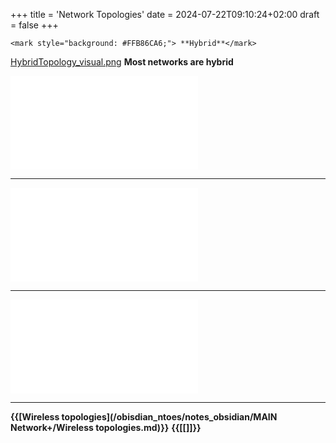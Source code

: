 +++
title = 'Network Topologies'
date = 2024-07-22T09:10:24+02:00
draft = false
+++

    <mark style="background: #FFB86CA6;"> **Hybrid**</mark>
[HybridTopology_visual.png](/HybridTopology_visual.png)
**Most networks are hybrid**

$$ $$
 ![Ring](/Network/Ref_OSI/Ring.md)

--- 
![Bus](/Network/Ref_OSI/Bus.md)

--- 
![Mesh](/Network/Ref_OSI/Mesh.md)

---
**{{[Wireless topologies](/obisdian_ntoes/notes_obsidian/MAIN Network+/Wireless topologies.md)}}** **{{[[]]}}**
